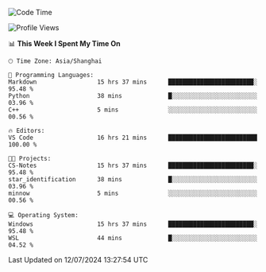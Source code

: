 <!--START_SECTION:waka-->
![Code Time](http://img.shields.io/badge/Code%20Time-1%2C842%20hrs%2034%20mins-blue)

![Profile Views](http://img.shields.io/badge/Profile%20Views-5-blue)

📊 **This Week I Spent My Time On** 

```text
🕑︎ Time Zone: Asia/Shanghai

💬 Programming Languages: 
Markdown                 15 hrs 37 mins      ████████████████████████░   95.48 % 
Python                   38 mins             █░░░░░░░░░░░░░░░░░░░░░░░░   03.96 % 
C++                      5 mins              ░░░░░░░░░░░░░░░░░░░░░░░░░   00.56 % 

🔥 Editors: 
VS Code                  16 hrs 21 mins      █████████████████████████   100.00 % 

🐱‍💻 Projects: 
CS-Notes                 15 hrs 37 mins      ████████████████████████░   95.48 % 
star_identification      38 mins             █░░░░░░░░░░░░░░░░░░░░░░░░   03.96 % 
minnow                   5 mins              ░░░░░░░░░░░░░░░░░░░░░░░░░   00.56 % 

💻 Operating System: 
Windows                  15 hrs 37 mins      ████████████████████████░   95.48 % 
WSL                      44 mins             █░░░░░░░░░░░░░░░░░░░░░░░░   04.52 % 
```


 Last Updated on 12/07/2024 13:27:54 UTC
<!--END_SECTION:waka-->
